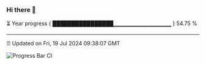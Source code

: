 ### Hi there 👋

⏳ Year progress { ████████████████▁▁▁▁▁▁▁▁▁▁▁▁▁▁ } 54.75 %

---

⏰ Updated on Fri, 19 Jul 2024 09:38:07 GMT

![Progress Bar CI](https://github.com/IshwaranRudhara/GIT-ACTION/workflows/Progress%20Bar%20CI/badge.svg)
